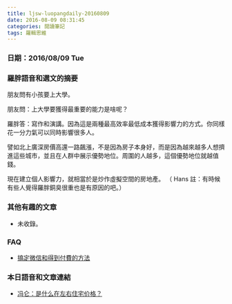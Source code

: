 ```yaml
---
title: ljsw-luopangdaily-20160809
date: 2016-08-09 08:31:45
categories: 閱讀筆記
tags: 羅輯思維
---
```


### 日期：2016/08/09 Tue

### 羅胖語音和選文的摘要

朋友問有小孩要上大學。

朋友問：上大學要獲得最重要的能力是啥呢？

羅胖答：寫作和演講。因為這是兩種最高效率最低成本獲得影響力的方式。你同樣花一分力氣可以同時影響很多人。

譬如北上廣深房價高還一路飆漲，不是因為房子本身好，而是因為越來越多人想擠進這些城市，並且在人群中展示優勢地位。周圍的人越多，這個優勢地位就越值錢。

現在建立個人影響力，就相當於是炒作虛擬空間的房地產。
（ Hans 註：有時候有些人覺得羅胖銅臭很重也是有原因的吧。）

### 其他有趣的文章
- 未收錄。

### FAQ
- [搞定微信和得到付費的方法](http://hanscholem.tw/2016/07/22/WeChat-Go/)


### 本日語音和文章連結
- [冯仑：是什么在左右住宅价格？](https://wap.koudaitong.com/v2/showcase/feature?alias=i858sbvk&spm=m1470702091808136618582022.autoreply&redirect_count=1)
